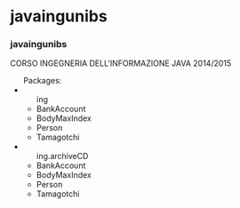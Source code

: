 <h1>javaingunibs</h1>
<h3>javaingunibs</h3>

CORSO INGEGNERIA DELL'INFORMAZIONE JAVA 2014/2015


<ul>
    Packages:
    <li>
        <ul>
            ing
            <li>BankAccount</li>
            <li>BodyMaxIndex</li>
            <li>Person</li>
            <li>Tamagotchi</li>
        </ul>
    </li>
    <li>
        <ul>
            ing.archiveCD
            <li>BankAccount</li>
            <li>BodyMaxIndex</li>
            <li>Person</li>
            <li>Tamagotchi</li>
        </ul>
    </li>
</ul>

